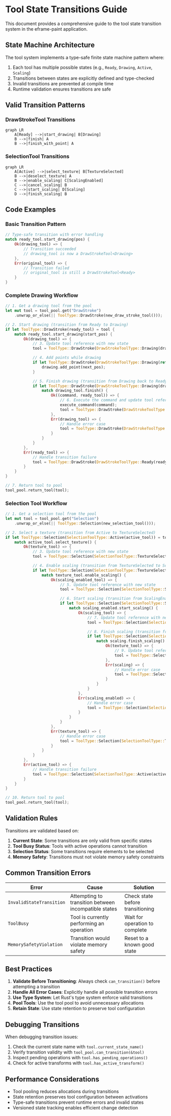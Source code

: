 # Tool State Transitions Guide

This document provides a comprehensive guide to the tool state transition system in the eframe-paint application.

## State Machine Architecture

The tool system implements a type-safe finite state machine pattern where:

1. Each tool has multiple possible states (e.g., `Ready`, `Drawing`, `Active`, `Scaling`)
2. Transitions between states are explicitly defined and type-checked
3. Invalid transitions are prevented at compile time
4. Runtime validation ensures transitions are safe

## Valid Transition Patterns

### DrawStrokeTool Transitions

```mermaid
graph LR
    A[Ready] -->|start_drawing| B[Drawing]
    B -->|finish| A
    B -->|finish_with_point| A
```

### SelectionTool Transitions

```mermaid
graph LR
    A[Active] -->|select_texture| B[TextureSelected]
    B -->|deselect_texture| A
    B -->|enable_scaling| C[ScalingEnabled]
    C -->|cancel_scaling| B
    C -->|start_scaling| D[Scaling]
    D -->|finish_scaling| B
```

## Code Examples

### Basic Transition Pattern

```rust
// Type-safe transition with error handling
match ready_tool.start_drawing(pos) {
    Ok(drawing_tool) => {
        // Transition succeeded
        // drawing_tool is now a DrawStrokeTool<Drawing>
    },
    Err(original_tool) => {
        // Transition failed
        // original_tool is still a DrawStrokeTool<Ready>
    }
}
```

### Complete Drawing Workflow

```rust
// 1. Get a drawing tool from the pool
let mut tool = tool_pool.get("DrawStroke")
    .unwrap_or_else(|| ToolType::DrawStroke(new_draw_stroke_tool()));

// 2. Start drawing (transition from Ready to Drawing)
if let ToolType::DrawStroke(ready_tool) = tool {
    match ready_tool.start_drawing(start_pos) {
        Ok(drawing_tool) => {
            // 3. Update tool reference with new state
            tool = ToolType::DrawStroke(DrawStrokeToolType::Drawing(drawing_tool));

            // 4. Add points while drawing
            if let ToolType::DrawStroke(DrawStrokeToolType::Drawing(ref mut drawing)) = tool {
                drawing.add_point(next_pos);
            }

            // 5. Finish drawing (transition from Drawing back to Ready)
            if let ToolType::DrawStroke(DrawStrokeToolType::Drawing(drawing_tool)) = tool {
                match drawing_tool.finish() {
                    Ok((command, ready_tool)) => {
                        // 6. Execute the command and update tool reference
                        execute_command(command);
                        tool = ToolType::DrawStroke(DrawStrokeToolType::Ready(ready_tool));
                    },
                    Err(drawing_tool) => {
                        // Handle error case
                        tool = ToolType::DrawStroke(DrawStrokeToolType::Drawing(drawing_tool));
                    }
                }
            }
        },
        Err(ready_tool) => {
            // Handle transition failure
            tool = ToolType::DrawStroke(DrawStrokeToolType::Ready(ready_tool));
        }
    }
}

// 7. Return tool to pool
tool_pool.return_tool(tool);
```

### Selection Tool Workflow

```rust
// 1. Get a selection tool from the pool
let mut tool = tool_pool.get("Selection")
    .unwrap_or_else(|| ToolType::Selection(new_selection_tool()));

// 2. Select a texture (transition from Active to TextureSelected)
if let ToolType::Selection(SelectionToolType::Active(active_tool)) = tool {
    match active_tool.select_texture() {
        Ok(texture_tool) => {
            // 3. Update tool reference with new state
            tool = ToolType::Selection(SelectionToolType::TextureSelected(texture_tool));

            // 4. Enable scaling (transition from TextureSelected to ScalingEnabled)
            if let ToolType::Selection(SelectionToolType::TextureSelected(texture_tool)) = tool {
                match texture_tool.enable_scaling() {
                    Ok(scaling_enabled_tool) => {
                        // 5. Update tool reference with new state
                        tool = ToolType::Selection(SelectionToolType::ScalingEnabled(scaling_enabled_tool));

                        // 6. Start scaling (transition from ScalingEnabled to Scaling)
                        if let ToolType::Selection(SelectionToolType::ScalingEnabled(scaling_enabled)) = tool {
                            match scaling_enabled.start_scaling() {
                                Ok(scaling_tool) => {
                                    // 7. Update tool reference with new state
                                    tool = ToolType::Selection(SelectionToolType::Scaling(scaling_tool));

                                    // 8. Finish scaling (transition from Scaling to TextureSelected)
                                    if let ToolType::Selection(SelectionToolType::Scaling(scaling)) = tool {
                                        match scaling.finish_scaling() {
                                            Ok(texture_tool) => {
                                                // 9. Update tool reference with new state
                                                tool = ToolType::Selection(SelectionToolType::TextureSelected(texture_tool));
                                            },
                                            Err(scaling) => {
                                                // Handle error case
                                                tool = ToolType::Selection(SelectionToolType::Scaling(scaling));
                                            }
                                        }
                                    }
                                },
                                Err(scaling_enabled) => {
                                    // Handle error case
                                    tool = ToolType::Selection(SelectionToolType::ScalingEnabled(scaling_enabled));
                                }
                            }
                        }
                    },
                    Err(texture_tool) => {
                        // Handle error case
                        tool = ToolType::Selection(SelectionToolType::TextureSelected(texture_tool));
                    }
                }
            }
        },
        Err(active_tool) => {
            // Handle transition failure
            tool = ToolType::Selection(SelectionToolType::Active(active_tool));
        }
    }
}

// 10. Return tool to pool
tool_pool.return_tool(tool);
```

## Validation Rules

Transitions are validated based on:

1. **Current State**: Some transitions are only valid from specific states
2. **Tool Busy Status**: Tools with active operations cannot transition
3. **Selection Status**: Some transitions require elements to be selected
4. **Memory Safety**: Transitions must not violate memory safety constraints

## Common Transition Errors

| Error                    | Cause                                                | Solution                         |
| ------------------------ | ---------------------------------------------------- | -------------------------------- |
| `InvalidStateTransition` | Attempting to transition between incompatible states | Check state before transitioning |
| `ToolBusy`               | Tool is currently performing an operation            | Wait for operation to complete   |
| `MemorySafetyViolation`  | Transition would violate memory safety               | Reset to a known good state      |

## Best Practices

1. **Validate Before Transitioning**: Always check `can_transition()` before attempting a transition
2. **Handle All Error Cases**: Explicitly handle all possible transition errors
3. **Use Type System**: Let Rust's type system enforce valid transitions
4. **Pool Tools**: Use the tool pool to avoid unnecessary allocations
5. **Retain State**: Use state retention to preserve tool configuration

## Debugging Transitions

When debugging transition issues:

1. Check the current state name with `tool.current_state_name()`
2. Verify transition validity with `tool_pool.can_transition(&tool)`
3. Inspect pending operations with `tool.has_pending_operations()`
4. Check for active transforms with `tool.has_active_transform()`

## Performance Considerations

- Tool pooling reduces allocations during transitions
- State retention preserves tool configuration between activations
- Type-safe transitions prevent runtime errors and invalid states
- Versioned state tracking enables efficient change detection
